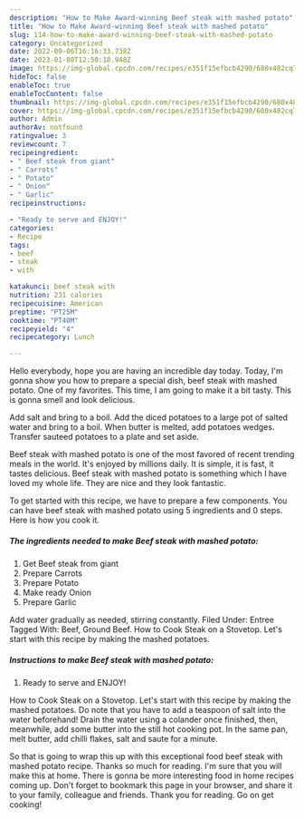 ```yaml
---
description: "How to Make Award-winning Beef steak with mashed potato"
title: "How to Make Award-winning Beef steak with mashed potato"
slug: 114-how-to-make-award-winning-beef-steak-with-mashed-potato
category: Uncategorized
date: 2022-09-06T16:16:33.738Z
date: 2023-01-08T12:50:18.948Z
image: https://img-global.cpcdn.com/recipes/e351f15efbcb4290/680x482cq70/beef-steak-with-mashed-potato-recipe-main-photo.jpg
hideToc: false
enableToc: true
enableTocContent: false
thumbnail: https://img-global.cpcdn.com/recipes/e351f15efbcb4290/680x482cq70/beef-steak-with-mashed-potato-recipe-main-photo.jpg
cover: https://img-global.cpcdn.com/recipes/e351f15efbcb4290/680x482cq70/beef-steak-with-mashed-potato-recipe-main-photo.jpg
author: Admin
authorAv: notfound
ratingvalue: 3
reviewcount: 7
recipeingredient:
- " Beef steak from giant"
- " Carrots"
- " Potato"
- " Onion"
- " Garlic"
recipeinstructions:

- "Ready to serve and ENJOY!"
categories:
- Recipe
tags:
- beef
- steak
- with

katakunci: beef steak with 
nutrition: 231 calories
recipecuisine: American
preptime: "PT25M"
cooktime: "PT40M"
recipeyield: "4"
recipecategory: Lunch

---
```



Hello everybody, hope you are having an incredible day today. Today, I'm gonna show you how to prepare a special dish, beef steak with mashed potato. One of my favorites. This time, I am going to make it a bit tasty. This is gonna smell and look delicious.

Add salt and bring to a boil. Add the diced potatoes to a large pot of salted water and bring to a boil. When butter is melted, add potatoes wedges. Transfer sauteed potatoes to a plate and set aside.

Beef steak with mashed potato is one of the most favored of recent trending meals in the world. It's enjoyed by millions daily. It is simple, it is fast, it tastes delicious. Beef steak with mashed potato is something which I have loved my whole life. They are nice and they look fantastic.


To get started with this recipe, we have to prepare a few components. You can have beef steak with mashed potato using 5 ingredients and 0 steps. Here is how you cook it.

<!--inarticleads1-->

##### The ingredients needed to make Beef steak with mashed potato:

1. Get  Beef steak from giant
1. Prepare  Carrots
1. Prepare  Potato
1. Make ready  Onion
1. Prepare  Garlic


Add water gradually as needed, stirring constantly. Filed Under: Entree Tagged With: Beef, Ground Beef. How to Cook Steak on a Stovetop. Let&#39;s start with this recipe by making the mashed potatoes. 

<!--inarticleads2-->

##### Instructions to make Beef steak with mashed potato:


1. Ready to serve and ENJOY!

How to Cook Steak on a Stovetop. Let&#39;s start with this recipe by making the mashed potatoes. Do note that you have to add a teaspoon of salt into the water beforehand! Drain the water using a colander once finished, then, meanwhile, add some butter into the still hot cooking pot. In the same pan, melt butter, add chilli flakes, salt and saute for a minute. 

So that is going to wrap this up with this exceptional food beef steak with mashed potato recipe. Thanks so much for reading. I'm sure that you will make this at home. There is gonna be more interesting food in home recipes coming up. Don't forget to bookmark this page in your browser, and share it to your family, colleague and friends. Thank you for reading. Go on get cooking!
